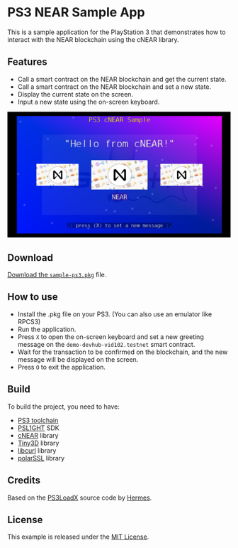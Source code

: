 # PS3 NEAR Sample App

This is a sample application for the PlayStation 3 that demonstrates how to interact with the NEAR blockchain using the cNEAR library. 

## Features

- Call a smart contract on the NEAR blockchain and get the current state.
- Call a smart contract on the NEAR blockchain and set a new state.
- Display the current state on the screen.
- Input a new state using the on-screen keyboard.

![NEAR Sample App](screenshot.png)

## Download

[Download the `sample-ps3.pkg`](https://drive.google.com/file/d/1iR_aaH7BPIGA9_HHKJI1S6nVyR-vNhcM/view?usp=sharing) file.

## How to use

- Install the .pkg file on your PS3. (You can also use an emulator like RPCS3)
- Run the application.
- Press `X` to open the on-screen keyboard and set a new greeting message on the `demo-devhub-vid102.testnet` smart contract.
- Wait for the transaction to be confirmed on the blockchain, and the new message will be displayed on the screen.
- Press `O` to exit the application.

## Build

To build the project, you need to have:

- [PS3 toolchain](https://github.com/ps3dev/ps3toolchain)
- [PSL1GHT](https://github.com/ps3dev/PSL1GHT/) SDK
- [cNEAR](https://github.com/bucanero/cnear-poc) library
- [Tiny3D](https://github.com/wargio/tiny3D/) library
- [libcurl](https://github.com/bucanero/ps3libraries/blob/master/scripts/016-libcurl-7.64.1.sh) library
- [polarSSL](https://github.com/bucanero/ps3libraries/blob/master/scripts/015-polarssl-1.3.9.sh) library

## Credits

Based on the [PS3LoadX](https://github.com/bucanero/ps3loadx/) source code by [Hermes](http://www.elotrolado.net).

## License

This example is released under the [MIT License](LICENSE).
